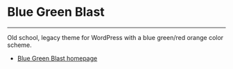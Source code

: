 # Blue Green Blast
---
Old school, legacy theme for WordPress with a blue green/red orange color scheme.
* [Blue Green Blast homepage](https://www.jasong-designs.com/2011/04/25/blue-green-blast/)
